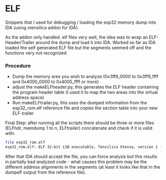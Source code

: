 # ELF

Snippets that I used for debugging / loading the esp32 memory dump into IDA (using xtensilica addon for IDA).

As the addon only handled .elf files very well, the idea was to wrap an ELF-Header/Trailer around the dump and load it into IDA. Worked so far as IDA loaded the self generated ELF file but the segments seemed off and the functions very not recognized.

### Procedure

- Dump the memory ares you wish to analyze (0x3ff9_0000 to 0x3ff9_ffff and 0x4000_0000 to 0x4005_ffff or more)
- adjust the makeELFheader.py, this generates the ELF header containing the program header table (I used it to map the two areas into the virtual address space)
- Run makeELFtrailer.py, this uses the dumped information from the esp32_rom.elf reference file and copies the section table into your new ELF-trailer

Final Step: after running all the scripts there should be three or more files (ELFhdr, memdump 1 to n, ELFtrailer) concatenate and check if it is valid with:

```bash
file esp32_rom.elf
esp32_rom.elf: ELF 32-bit LSB executable, Tensilica Xtensa, version 1 (SYSV), statically linked, not stripped
```

After that IDA should accept the file, you can force analysis but this results in partially bad analyzed code - what causes this problem may be the different address alignments in the segments (at least it looks like that in the dumpelf output from the reference file).
